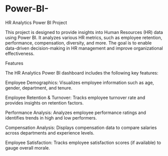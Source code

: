 # Power-BI-
HR Analytics Power BI Project

This project is designed to provide insights into Human Resources (HR) data using Power BI. It analyzes various HR metrics, such as employee retention, performance, compensation, diversity, and more. The goal is to enable data-driven decision-making in HR management and improve organizational effectiveness.

Features

The HR Analytics Power BI dashboard includes the following key features:

Employee Demographics: Visualizes employee information such as age, gender, department, and tenure.

Employee Retention & Turnover: Tracks employee turnover rate and provides insights on retention factors.

Performance Analysis: Analyzes employee performance ratings and identifies trends in high and low performers.

Compensation Analysis: Displays compensation data to compare salaries across departments and experience levels.

Employee Satisfaction: Tracks employee satisfaction scores (if available) to gauge overall morale.
